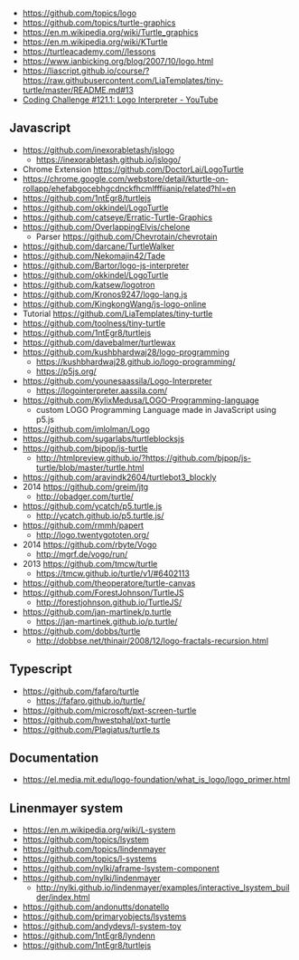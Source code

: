 - https://github.com/topics/logo
- https://github.com/topics/turtle-graphics
- https://en.m.wikipedia.org/wiki/Turtle_graphics
- https://en.m.wikipedia.org/wiki/KTurtle
- https://turtleacademy.com//lessons
- https://www.ianbicking.org/blog/2007/10/logo.html
- https://liascript.github.io/course/?https://raw.githubusercontent.com/LiaTemplates/tiny-turtle/master/README.md#13
- [Coding Challenge #121.1: Logo Interpreter - YouTube](https://www.youtube.com/watch?v=i-k04yzfMpw)

## Javascript

- https://github.com/inexorabletash/jslogo
  - https://inexorabletash.github.io/jslogo/
- Chrome Extension https://github.com/DoctorLai/LogoTurtle
- https://chrome.google.com/webstore/detail/kturtle-on-rollapp/ehefabgocebhgcdnckfhcmlfffiianip/related?hl=en
- https://github.com/1ntEgr8/turtlejs
- https://github.com/okkindel/LogoTurtle
- https://github.com/catseye/Erratic-Turtle-Graphics
- https://github.com/OverlappingElvis/chelone
  - Parser https://github.com/Chevrotain/chevrotain
- https://github.com/darcane/TurtleWalker
- https://github.com/Nekomajin42/Tade
- https://github.com/Bartor/logo-js-interpreter
- https://github.com/okkindel/LogoTurtle
- https://github.com/katsew/logotron
- https://github.com/Kronos9247/logo-lang.js
- https://github.com/KingkongWang/js-logo-online
- Tutorial https://github.com/LiaTemplates/tiny-turtle
- https://github.com/toolness/tiny-turtle
- https://github.com/1ntEgr8/turtlejs
- https://github.com/davebalmer/turtlewax
- https://github.com/kushbhardwaj28/logo-programming
  - https://kushbhardwaj28.github.io/logo-programming/
  - https://p5js.org/
- https://github.com/younesaassila/Logo-Interpreter
  - https://logointerpreter.aassila.com/
- https://github.com/KylixMedusa/LOGO-Programming-language
  - custom LOGO Programming Language made in JavaScript using p5.js
- https://github.com/imlolman/Logo
- https://github.com/sugarlabs/turtleblocksjs
- https://github.com/bjpop/js-turtle
  - http://htmlpreview.github.io/?https://github.com/bjpop/js-turtle/blob/master/turtle.html
- https://github.com/aravindk2604/turtlebot3_blockly
- 2014 https://github.com/greim/jtg
  - http://obadger.com/turtle/
- https://github.com/ycatch/p5.turtle.js
  - http://ycatch.github.io/p5.turtle.js/
- https://github.com/rmmh/papert
  - http://logo.twentygototen.org/
- 2014 https://github.com/rbyte/Vogo
  - http://mgrf.de/vogo/run/
- 2013 https://github.com/tmcw/turtle
  - https://tmcw.github.io/turtle/v1/#6402113
- https://github.com/theoperatore/turtle-canvas
- https://github.com/ForestJohnson/TurtleJS
  - http://forestjohnson.github.io/TurtleJS/
- https://github.com/jan-martinek/p.turtle
  - https://jan-martinek.github.io/p.turtle/
- https://github.com/dobbs/turtle
  - http://dobbse.net/thinair/2008/12/logo-fractals-recursion.html

## Typescript

- https://github.com/fafaro/turtle
  - https://fafaro.github.io/turtle/
- https://github.com/microsoft/pxt-screen-turtle
- https://github.com/hwestphal/pxt-turtle
- https://github.com/Plagiatus/turtle.ts

## Documentation

- https://el.media.mit.edu/logo-foundation/what_is_logo/logo_primer.html

## Linenmayer system

- https://en.m.wikipedia.org/wiki/L-system
- https://github.com/topics/lsystem
- https://github.com/topics/lindenmayer
- https://github.com/topics/l-systems
- https://github.com/nylki/aframe-lsystem-component
- https://github.com/nylki/lindenmayer
  - http://nylki.github.io/lindenmayer/examples/interactive_lsystem_builder/index.html
- https://github.com/andonutts/donatello
- https://github.com/primaryobjects/lsystems
- https://github.com/andydevs/l-system-toy
- https://github.com/1ntEgr8/lyndenn
- https://github.com/1ntEgr8/turtlejs
